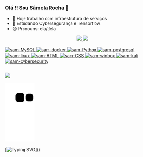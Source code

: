 ### Olá !! Sou Sâmela Rocha 👋


- 🔭 Hoje trabalho com infraestrutura de serviços
- 🌱 Estudando Cybersegurança e Tensorflow
- 😄 Pronouns: ela/dela

<div align="center">
  <a href="https://github.com/samelakaroline">
  <img height="180em" src="https://github-readme-stats.vercel.app/api?username=samelakaroline&show_icons=true&theme=dark&include_all_commits=true&count_private=false"/>
  <img height="180em" src="https://github-readme-stats.vercel.app/api/top-langs/?username=samelakaroline&layout=compact&langs_count=7&theme=dark"/>
</div>
	
<div style="display: inline_block"><br>
  <img align="center" alt="sam-MySQL" height="30" width="40" src="https://cdn.jsdelivr.net/gh/devicons/devicon/icons/mysql/mysql-plain.svg">
  <img align="center" alt="sam-docker" height="30" width="40" src="https://www.donaldonsoftware.com/images/docker.png">
  <img align="center" alt="sam-Python" height="30" width="40" src="https://cdn.jsdelivr.net/gh/devicons/devicon/icons/python/python-original.svg">
  <img align="center" alt="sam-postgresql" height="30" width="40" src="https://download.logo.wine/logo/PostgreSQL/PostgreSQL-Logo.wine.png">
  <img align="center" alt="sam-linux" height="30" width="40" src="https://1000logos.net/wp-content/uploads/2017/03/LINUX-LOGO.png">
  <img align="center" alt="sam-HTML" height="30" width="40" src="https://cdn.jsdelivr.net/gh/devicons/devicon/icons/html5/html5-original.svg">
  <img align="center" alt="sam-CSS" height="30" width="40" src="https://cdn.jsdelivr.net/gh/devicons/devicon/icons/css3/css3-original.svg">
  <img align="center" alt="sam-winbox" height="30" width="40" src="https://i.pinimg.com/originals/8f/4c/e5/8f4ce5171b6ba9d319450d9a37707656.jpg">
  <img align="center" alt="sam-kali" height="30" width="40" src="https://logodix.com/logo/1287692.png">
  <img align="center" alt="sam-cybersecurity" height="30" width="40" src="https://icon-library.com/images/hackers-icon/hackers-icon-22.jpg">
  </div>
	
  ##
 
<div> 
  <a href="https://www.linkedin.com/in/s%C3%A2mela-r-28b1b013b/" target="_blank"><img src="https://img.shields.io/badge/-LinkedIn-%230077B5?style=for-the-badge&logo=linkedin&logoColor=white" target="_blank"></a>
  
  ![Snake gif](https://github.com/samelakaroline/samelakaroline/blob/output/github-contribution-grid-snake.svg)
</div>
	
<!-- 	
  <summary><b>⚡ My best projects</b></summary>
  <br/>
<p align="center">
  <a href="https://github.com/samelakaroline/FeedBeasy">
    <img width='49%' align="center" src="https://github-readme-stats.vercel.app/api/pin/?username=samelakaroline&repo=FeedBeasy&theme=react" />
  </a>
  <span>&nbsp;</span>
  <a href="https://github.com/samelakaroline/FeedBack-app">
    <img width='49%' align="center" src="https://github-readme-stats.vercel.app/api/pin/?username=samelakaroline&repo=FeedBack-app&theme=react" />
  </a>
  <span>&nbsp;</span
</p> 
  ## -->
 
  
  [![Typing SVG](https://readme-typing-svg.herokuapp.com?font=Ubuntu&color=blue&vCenter=true&lines=samelakaroline+thanks+for+your+visit!)]()
	
